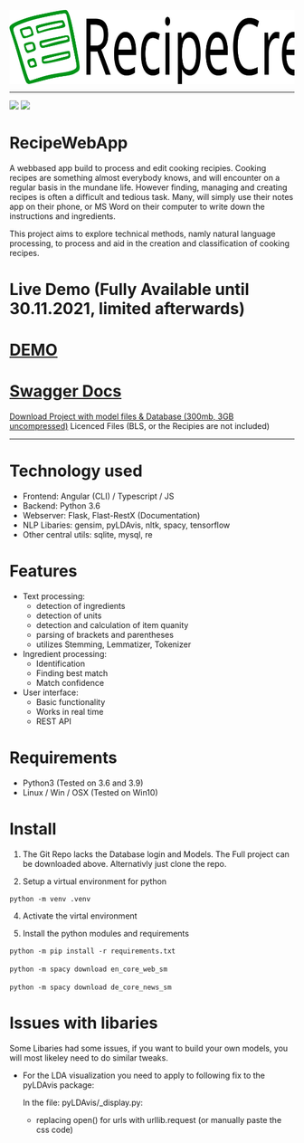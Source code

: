
<p align="center">
 <img src="./RecipeWebAppFrontend/src/assets/icons/logo.svg" align="middle" width = "600"/>
<p align="center">

------------------------------------------------------------------------------------------
<p align="left">
    <a href=""><img src="https://img.shields.io/badge/python-3.6+-aff.svg"></a>
    <a href=""><img src="https://img.shields.io/badge/os-linux%2C%20win%2C%20mac-pink.svg"></a>
</p>

# RecipeWebApp
 A webbased app build to process and edit cooking recipies.
 Cooking recipes are something almost everybody knows, and will encounter on a regular basis in the mundane life.
However finding, managing and creating recipes is often a difficult and tedious task. Many, will simply use their notes app on their phone, or MS Word on their computer to write down the instructions and ingredients.

This project aims to explore technical methods, namly natural language processing, to process and aid in the creation and classification of cooking recipes.

# Live Demo (Fully Available until 30.11.2021, limited afterwards)

<h1><a href="https://recipe.bergter.com/">DEMO</a></h1>
<h1><a href="https://recipe.bergter.com/api/doc">Swagger Docs</a></h1>
<a href="https://eric.bergter.com/files/RecipeCreator.zip">Download Project with model files & Database (300mb, 3GB uncompressed)</a> Licenced Files (BLS, or the Recipies are not included)



------------------------------------------------------------------------------------------

# Technology used
- Frontend: Angular (CLI) / Typescript / JS
- Backend: Python 3.6
- Webserver: Flask, Flast-RestX (Documentation)
- NLP Libaries: gensim, pyLDAvis, nltk, spacy, tensorflow
- Other central utils: sqlite, mysql, re

# Features

- Text processing:
    - detection of ingredients
    - detection of units
    - detection and calculation of item quanity
    - parsing of brackets and parentheses
    - utilizes Stemming, Lemmatizer, Tokenizer
- Ingredient processing:
    - Identification
    - Finding best match
    - Match confidence
- User interface:
    - Basic functionality
    - Works in real time
    - REST API
    


# Requirements
- Python3 (Tested on 3.6 and 3.9)
- Linux / Win / OSX (Tested on Win10)

# Install
1. The Git Repo lacks the Database login and Models. The Full project can be downloaded above.
Alternativly just clone the repo.

2. Setup a virtual environment for python
```
python -m venv .venv
```
4. Activate the virtal environment

5. Install the python modules and requirements

```
python -m pip install -r requirements.txt

python -m spacy download en_core_web_sm

python -m spacy download de_core_news_sm
```

# Issues with libaries
Some Libaries had some issues, if you want to build your own models, you will most likeley need to do similar tweaks.

- For the LDA visualization you need to apply to following fix to the pyLDAvis package:
  
    In the file: pyLDAvis/_display.py:
    - replacing open() for urls with urllib.request (or manually paste the css code)